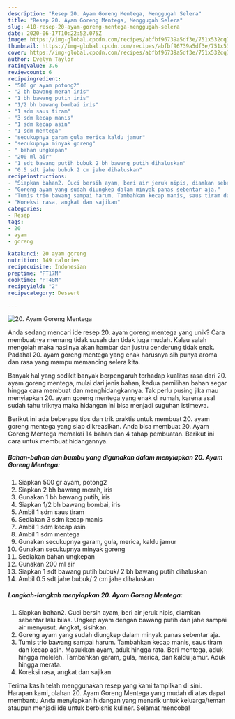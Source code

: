 ```yaml
---
description: "Resep 20. Ayam Goreng Mentega, Menggugah Selera"
title: "Resep 20. Ayam Goreng Mentega, Menggugah Selera"
slug: 410-resep-20-ayam-goreng-mentega-menggugah-selera
date: 2020-06-17T10:22:52.075Z
image: https://img-global.cpcdn.com/recipes/abfbf96739a5df3e/751x532cq70/20-ayam-goreng-mentega-foto-resep-utama.jpg
thumbnail: https://img-global.cpcdn.com/recipes/abfbf96739a5df3e/751x532cq70/20-ayam-goreng-mentega-foto-resep-utama.jpg
cover: https://img-global.cpcdn.com/recipes/abfbf96739a5df3e/751x532cq70/20-ayam-goreng-mentega-foto-resep-utama.jpg
author: Evelyn Taylor
ratingvalue: 3.6
reviewcount: 6
recipeingredient:
- "500 gr ayam potong2"
- "2 bh bawang merah iris"
- "1 bh bawang putih iris"
- "1/2 bh bawang bombai iris"
- "1 sdm saus tiram"
- "3 sdm kecap manis"
- "1 sdm kecap asin"
- "1 sdm mentega"
- "secukupnya garam gula merica kaldu jamur"
- "secukupnya minyak goreng"
- " bahan ungkepan"
- "200 ml air"
- "1 sdt bawang putih bubuk 2 bh bawang putih dihaluskan"
- "0.5 sdt jahe bubuk 2 cm jahe dihaluskan"
recipeinstructions:
- "Siapkan bahan2. Cuci bersih ayam, beri air jeruk nipis, diamkan sebentar lalu bilas. Ungkep ayam dengan bawang putih dan jahe sampai air menyusut. Angkat, sisihkan."
- "Goreng ayam yang sudah diungkep dalam minyak panas sebentar aja."
- "Tumis trio bawang sampai harum. Tambahkan kecap manis, saus tiram dan kecap asin. Masukkan ayam, aduk hingga rata. Beri mentega, aduk hingga meleleh. Tambahkan garam, gula, merica, dan kaldu jamur. Aduk hingga merata."
- "Koreksi rasa, angkat dan sajikan"
categories:
- Resep
tags:
- 20
- ayam
- goreng

katakunci: 20 ayam goreng 
nutrition: 149 calories
recipecuisine: Indonesian
preptime: "PT17M"
cooktime: "PT48M"
recipeyield: "2"
recipecategory: Dessert

---
```



![20. Ayam Goreng Mentega](https://img-global.cpcdn.com/recipes/abfbf96739a5df3e/751x532cq70/20-ayam-goreng-mentega-foto-resep-utama.jpg)

Anda sedang mencari ide resep 20. ayam goreng mentega yang unik? Cara membuatnya memang tidak susah dan tidak juga mudah. Kalau salah mengolah maka hasilnya akan hambar dan justru cenderung tidak enak. Padahal 20. ayam goreng mentega yang enak harusnya sih punya aroma dan rasa yang mampu memancing selera kita.



Banyak hal yang sedikit banyak berpengaruh terhadap kualitas rasa dari 20. ayam goreng mentega, mulai dari jenis bahan, kedua pemilihan bahan segar hingga cara membuat dan menghidangkannya. Tak perlu pusing jika mau menyiapkan 20. ayam goreng mentega yang enak di rumah, karena asal sudah tahu triknya maka hidangan ini bisa menjadi suguhan istimewa.


Berikut ini ada beberapa tips dan trik praktis untuk membuat 20. ayam goreng mentega yang siap dikreasikan. Anda bisa membuat 20. Ayam Goreng Mentega memakai 14 bahan dan 4 tahap pembuatan. Berikut ini cara untuk membuat hidangannya.

<!--inarticleads1-->

##### Bahan-bahan dan bumbu yang digunakan dalam menyiapkan 20. Ayam Goreng Mentega:

1. Siapkan 500 gr ayam, potong2
1. Siapkan 2 bh bawang merah, iris
1. Gunakan 1 bh bawang putih, iris
1. Siapkan 1/2 bh bawang bombai, iris
1. Ambil 1 sdm saus tiram
1. Sediakan 3 sdm kecap manis
1. Ambil 1 sdm kecap asin
1. Ambil 1 sdm mentega
1. Gunakan secukupnya garam, gula, merica, kaldu jamur
1. Gunakan secukupnya minyak goreng
1. Sediakan  bahan ungkepan
1. Gunakan 200 ml air
1. Siapkan 1 sdt bawang putih bubuk/ 2 bh bawang putih dihaluskan
1. Ambil 0.5 sdt jahe bubuk/ 2 cm jahe dihaluskan




<!--inarticleads2-->

##### Langkah-langkah menyiapkan 20. Ayam Goreng Mentega:

1. Siapkan bahan2. Cuci bersih ayam, beri air jeruk nipis, diamkan sebentar lalu bilas. Ungkep ayam dengan bawang putih dan jahe sampai air menyusut. Angkat, sisihkan.
1. Goreng ayam yang sudah diungkep dalam minyak panas sebentar aja.
1. Tumis trio bawang sampai harum. Tambahkan kecap manis, saus tiram dan kecap asin. Masukkan ayam, aduk hingga rata. Beri mentega, aduk hingga meleleh. Tambahkan garam, gula, merica, dan kaldu jamur. Aduk hingga merata.
1. Koreksi rasa, angkat dan sajikan




Terima kasih telah menggunakan resep yang kami tampilkan di sini. Harapan kami, olahan 20. Ayam Goreng Mentega yang mudah di atas dapat membantu Anda menyiapkan hidangan yang menarik untuk keluarga/teman ataupun menjadi ide untuk berbisnis kuliner. Selamat mencoba!
